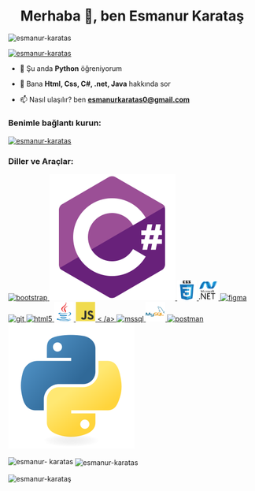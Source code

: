 <h1 align="center">Merhaba 👋, ben Esmanur Karataş</h1>


<p align="left"> <img src= "https://komarev.com/ghpvc/?username=esmanur-karatas&label=Profile%20views&color=0e75b6&style=flat" alt = "esmanur-karatas" /> </p>

<p align = "left"> <a href ="https://github.com/ryo-ma/github-profile-trophy"><img src="https://github-profile-trophy.vercel.app/?username=esmanur-karatas" alt=" esmanur-karatas" /></a> </p>

- 🌱 Şu anda **Python** öğreniyorum

- 💬 Bana **Html, Css, C#, .net, Java** hakkında sor

- 📫 Nasıl ulaşılır? ben **esmanurkaratas0@gmail.com**

<h3 align="left">Benimle bağlantı kurun:</h3>
<p align="left">
<a href = "https://linkedin.com/in/esmanur-karatas" target = "blank"><img align = "center" src = "https://raw.githubusercontent.com/rahuldkjain/github-profile" -readme-generator/master/src/images/icons/Social/linked-in-alt.svg" alt = "esmanur-karatas" height = "30" genişlik = "40" /></a>
</p>

<h3 align="left">Diller ve Araçlar:</h3>
<p align = "left"> <a href = "https://getbootstrap.com" target = "_blank" rel = "noreferrer"> <img src = "https://raw.githubusercontent.com/devicons/devicon /master/icons/bootstrap/bootstrap-plain-wordmark.svg" alt = "bootstrap" width = "40" height = "40"/> </a> <a href = "https://www.w3schools.com /cs/" target = "_blank" rel = "noreferrer"> <img src = "https://raw.githubusercontent.com/devicons/devicon/master/icons/csharp/csharp-original.svg" alt = "csharp " genişlik = "40" yükseklik = "40"/> </a> <a href = "https://www.w3schools.com/css/" target = "_blank" rel = "noreferrer"> <img src = "https://raw.githubusercontent.com/devicons/devicon/master/icons/css3/css3-original-wordmark.svg" alt ="css3" width = "40" height = "40"/> </a> <a href = "https://dotnet.microsoft.com/" target = "_blank" rel = "noreferrer"> <img src ="https://raw.githubusercontent.com/devicons/devicon/master/icons/dot-net/dot-net-original-wordmark.svg" alt = "dotnet" width = "40" height = "40"/ > </a> <a href = "https://www.figma.com/" target = "_blank" rel = "noreferrer"> <img src = "https://www.vectorlogo.zone/logos/figma /figma-simgesi.svg" alt = "figma" width = "40" height = "40"/> </a> <a href = "https://git-scm.com/" target = "_blank" rel = "noreferrer"> <img src = "https://www.vectorlogo.zone/logos/git-scm/git-scm-icon.svg" alt = "git" width = "40" height = "40"/> </a> <a href = "https://www.w3.org/html/" target = "_blank" rel = "noreferrer"> <img src = "https://raw.githubusercontent.com/devicons/devicon/master/ simgeler/html5/html5-original-wordmark.svg" alt = "html5" width = "40" height = "40"/> </a> <a href = "https://www.java.com" target = "_blank" rel = "noreferrer"> <img src = "https://raw.githubusercontent.com/devicons/devicon/master/icons/java/java-original.svg" alt = "java" genişlik ="40" height = "40"/> </a> <a href = "https://developer.mozilla.org/en-US/docs/Web/JavaScript" target = "_blank" rel = "noreferrer" > <img src = "https://raw.githubusercontent.com/devicons/devicon/master/icons/javascript/javascript-original.svg" alt = "javascript" width = "40" height = "40"/> < /a> <a href = "https://www.microsoft.com/en-us/sql-server" target = "_blank" rel = "noreferrer"> <img src = "https://www.svgrepo.com/show/303229/microsoft-sql-server-logo.svg" alt = "mssql" width = "40" height = "40"/> </a> <a href = "https://www.mysql. com/" target = "_blank" rel = "noreferrer"> <img src = "https://raw.githubusercontent.com/devicons/devicon/master/icons/mysql/mysql-original-wordmark.svg" alt = " mysql" width = "40" height = "40"/> </a> <a href = "https://postman.com" target = "_blank" rel = "noreferrer"> <img src = "https:/ /www.vectorlogo.zone/logos/getpostman/getpostman-icon.svg" alt = "postman" width = "40" height = "40"/> </a> <a href = "https://www.python .org" target = "_blank" rel = "noreferrer"> <img src = "https://raw.githubusercontent.com/devicons/devicon/master/icons/python/python-original.svg" alt = "python" genişlik ="40" yükseklik = "40"/> </a> </p>

<p><img align = "left" src = "https://github-readme-stats.vercel.app/api/top-langs?username=esmanur-karatas&show_icons=true&locale=en&layout=compact" alt = "esmanur- karatas" /></p>

<p> <img align="center" src="https://github-readme-stats.vercel.app/api?username=esmanur-karatas&show_icons=true&locale=en" alt ="esmanur-karatas" /></p>

<p><img align="center" src="https://github-readme-streak-stats.herokuapp.com/?user=esmanur-karatas&" alt= "esmanur-karataş" /></p>


